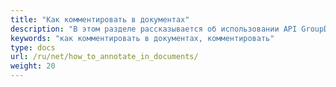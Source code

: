 ```yaml
---
title: "Как комментировать в документах"
description: "В этом разделе рассказывается об использовании API GroupDocs.Annotation, который является частью Conholdate.Total для .NET. Этот раздел представляет собой руководство для вас, чтобы узнать, как делать аннотации в документах различных форматов."
keywords: "как комментировать в документах, комментировать"
type: docs
url: /ru/net/how_to_annotate_in_documents/
weight: 20
---
```







